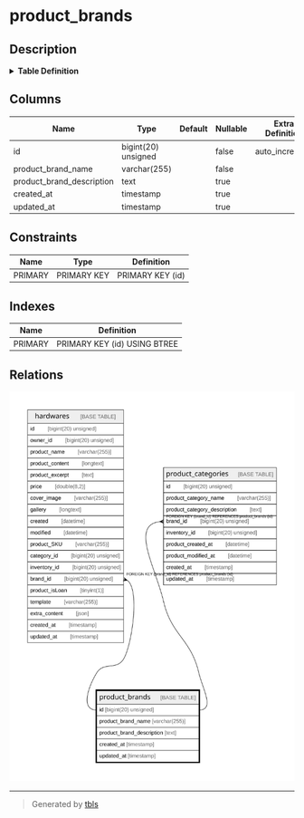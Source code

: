 # product_brands

## Description

<details>
<summary><strong>Table Definition</strong></summary>

```sql
CREATE TABLE `product_brands` (
  `id` bigint(20) unsigned NOT NULL AUTO_INCREMENT,
  `product_brand_name` varchar(255) COLLATE utf8mb4_unicode_ci NOT NULL,
  `product_brand_description` text COLLATE utf8mb4_unicode_ci,
  `created_at` timestamp NULL DEFAULT NULL,
  `updated_at` timestamp NULL DEFAULT NULL,
  PRIMARY KEY (`id`)
) ENGINE=InnoDB AUTO_INCREMENT=[Redacted by tbls] DEFAULT CHARSET=utf8mb4 COLLATE=utf8mb4_unicode_ci
```

</details>

## Columns

| Name | Type | Default | Nullable | Extra Definition | Children | Parents | Comment |
| ---- | ---- | ------- | -------- | ---------------- | -------- | ------- | ------- |
| id | bigint(20) unsigned |  | false | auto_increment | [hardwares](hardwares.md) [product_categories](product_categories.md) |  |  |
| product_brand_name | varchar(255) |  | false |  |  |  |  |
| product_brand_description | text |  | true |  |  |  |  |
| created_at | timestamp |  | true |  |  |  |  |
| updated_at | timestamp |  | true |  |  |  |  |

## Constraints

| Name | Type | Definition |
| ---- | ---- | ---------- |
| PRIMARY | PRIMARY KEY | PRIMARY KEY (id) |

## Indexes

| Name | Definition |
| ---- | ---------- |
| PRIMARY | PRIMARY KEY (id) USING BTREE |

## Relations

![er](product_brands.svg)

---

> Generated by [tbls](https://github.com/k1LoW/tbls)

